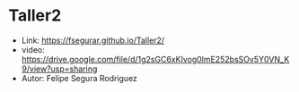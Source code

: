 # Taller2
* Link: https://fsegurar.github.io/Taller2/
* video: https://drive.google.com/file/d/1g2sGC6xKIvog0lmE252bsSOv5Y0VN_K9/view?usp=sharing
* Autor: Felipe Segura Rodriguez
